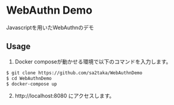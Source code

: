 # WebAuthn Demo

Javascriptを用いたWebAuthnのデモ

## Usage

1. Docker composeが動かせる環境で以下のコマンドを入力します。

``` bash
$ git clone https://github.com/sa2taka/WebAuthnDemo
$ cd WebAuthnDemo
$ docker-compose up
```
2. http://localhost:8080 にアクセスします。
